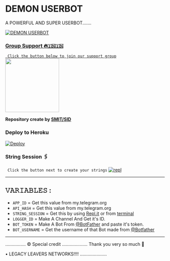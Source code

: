 # DEMON USERBOT

A POWERFUL AND SUPER USERBOT.......
<p align="center">
  <a href="https://github.com/SRIDHAR2021SIDDHARTH/DEMON-USERBOT/fork">
    


![DEMON USERBOT](https://telegra.ph/file/43f42fb490f9193be2a34.jpg)

### Group Support 🔥🇮🇳🇮🇳
`
Click the button below to join our support group`
   <a href="https://t.me/DEMON_UB_SUPPORT"><img src="https://img.shields.io/badge/Grup%20Support%3F-DEMON-red?&style=flat-square?&logo=telegram" width=170px></a></p>

__Repository create by [SMIT/SID](Smitmore2)__




### Deploy to Heroku

[![Deploy](https://telegra.ph/file/77e6b2a553ef3485a40d8.jpg)](https://heroku.com/deploy?template=https://github.com/SRIDHAR2021SIDDHARTH/DEMON-USERBOT)

### String Session 🖇
`
Click the button next to create your strings`
[![repl](https://telegra.ph/file/62955e5fffbd9f245f070.jpg)](https://replit.com/@TANDAVSIDDHARTH/TANDAV-USERBOT#main.py)
    
------------------------------------------------
## 𝚅𝙰𝚁𝙸𝙰𝙱𝙻𝙴𝚂 :

- `APP_ID`  =  Get this value from my.telegram.org
- `API_HASH`  =  Get this value from my.telegram.org
- `STRING_SESSION`  =  Get this by using [Repl.it](#Repl) or from [terminal](#Terminal)
- `LOGGER_ID`  =  Make A Channel And Get it's ID.
- `BOT_TOKEN`  =  Make A Bot From [@BotFather](https://t.me/botfather) and paste it's token.
- `BOT_USERNAME`  =  Get the username of that Bot made from [@Botfather](https://t.me/botfather)
------------

................
© Special credit
....................
Thank you very so much 🙏

•  LEGACY LEAVERS NETWORKS!!!!
.....................
